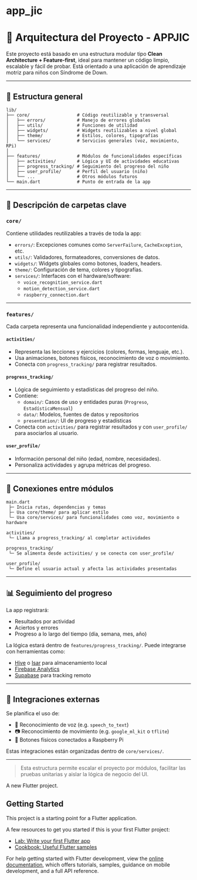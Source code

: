 # app_jic

# 🧠 Arquitectura del Proyecto - APPJIC

Este proyecto está basado en una estructura modular tipo **Clean Architecture + Feature-first**, ideal para mantener un código limpio, escalable y fácil de probar. Está orientado a una aplicación de aprendizaje motriz para niños con Síndrome de Down.

---

## 📂 Estructura general

```
lib/
├── core/                  # Código reutilizable y transversal
│   ├── errors/            # Manejo de errores globales
│   ├── utils/             # Funciones de utilidad
│   ├── widgets/           # Widgets reutilizables a nivel global
│   ├── theme/             # Estilos, colores, tipografías
│   └── services/          # Servicios generales (voz, movimiento, RPi)
│
├── features/              # Módulos de funcionalidades específicas
│   ├── activities/        # Lógica y UI de actividades educativas
│   ├── progress_tracking/ # Seguimiento del progreso del niño
│   ├── user_profile/      # Perfil del usuario (niño)
│   └── ...                # Otros módulos futuros
└── main.dart              # Punto de entrada de la app
```

---

## 📌 Descripción de carpetas clave

### `core/`

Contiene utilidades reutilizables a través de toda la app:

- `errors/`: Excepciones comunes como `ServerFailure`, `CacheException`, etc.
- `utils/`: Validadores, formateadores, conversiones de datos.
- `widgets/`: Widgets globales como botones, loaders, headers.
- `theme/`: Configuración de tema, colores y tipografías.
- `services/`: Interfaces con el hardware/software:
  - `voice_recognition_service.dart`
  - `motion_detection_service.dart`
  - `raspberry_connection.dart`

---

### `features/`

Cada carpeta representa una funcionalidad independiente y autocontenida.

#### `activities/`

- Representa las lecciones y ejercicios (colores, formas, lenguaje, etc.).
- Usa animaciones, botones físicos, reconocimiento de voz o movimiento.
- Conecta con `progress_tracking/` para registrar resultados.

#### `progress_tracking/`

- Lógica de seguimiento y estadísticas del progreso del niño.
- Contiene:
  - `domain/`: Casos de uso y entidades puras (`Progreso`, `EstadísticaMensual`)
  - `data/`: Modelos, fuentes de datos y repositorios
  - `presentation/`: UI de progreso y estadísticas
- Conecta con `activities/` para registrar resultados y con `user_profile/` para asociarlos al usuario.

#### `user_profile/`

- Información personal del niño (edad, nombre, necesidades).
- Personaliza actividades y agrupa métricas del progreso.

---

## 🔁 Conexiones entre módulos

```
main.dart
 ├─ Inicia rutas, dependencias y temas
 ├─ Usa core/theme/ para aplicar estilo
 └─ Usa core/services/ para funcionalidades como voz, movimiento o hardware

activities/
 └─ Llama a progress_tracking/ al completar actividades

progress_tracking/
 └─ Se alimenta desde activities/ y se conecta con user_profile/

user_profile/
 └─ Define el usuario actual y afecta las actividades presentadas
```

---

## 📊 Seguimiento del progreso

La app registrará:

- Resultados por actividad
- Aciertos y errores
- Progreso a lo largo del tiempo (día, semana, mes, año)

La lógica estará dentro de `features/progress_tracking/`. Puede integrarse con herramientas como:

- [Hive](https://pub.dev/packages/hive) o [Isar](https://isar.dev/) para almacenamiento local
- [Firebase Analytics](https://firebase.google.com/products/analytics)
- [Supabase](https://supabase.com/) para tracking remoto

---

## 🔌 Integraciones externas

Se planifica el uso de:

- 🎤 Reconocimiento de voz (e.g. `speech_to_text`)
- 📷 Reconocimiento de movimiento (e.g. `google_ml_kit` o `tflite`)
- 🔘 Botones físicos conectados a Raspberry Pi

Estas integraciones están organizadas dentro de `core/services/`.

---

> Esta estructura permite escalar el proyecto por módulos, facilitar las pruebas unitarias y aislar la lógica de negocio del UI.



A new Flutter project.

## Getting Started

This project is a starting point for a Flutter application.

A few resources to get you started if this is your first Flutter project:

- [Lab: Write your first Flutter app](https://docs.flutter.dev/get-started/codelab)
- [Cookbook: Useful Flutter samples](https://docs.flutter.dev/cookbook)

For help getting started with Flutter development, view the
[online documentation](https://docs.flutter.dev/), which offers tutorials,
samples, guidance on mobile development, and a full API reference.
